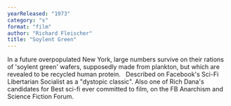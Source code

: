 ```yaml
---
yearReleased: "1973"
category: "s"
format: "film"
author: "Richard Fleischer"
title: "Soylent Green"
---
```

In a future overpopulated New York, large numbers survive  on their rations of 'soylent green' wafers, supposedly made from plankton, but  which are revealed to be recycled human protein.
 
Described on Facebook's Sci-Fi Libertarian Socialist as a  "dystopic classic". Also one of Rich Dana's candidates for Best sci-fi ever  committed to film, on the FB Anarchism and Science Fiction Forum.
 